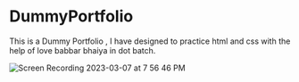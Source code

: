 # DummyPortfolio
This is a Dummy Portfolio , I have designed to practice html and css with the help of love babbar bhaiya in dot batch. 


![Screen Recording 2023-03-07 at 7 56 46 PM](https://user-images.githubusercontent.com/86514109/223454586-aeab5472-2c2f-4a21-a385-fd7d97b459a5.gif)
